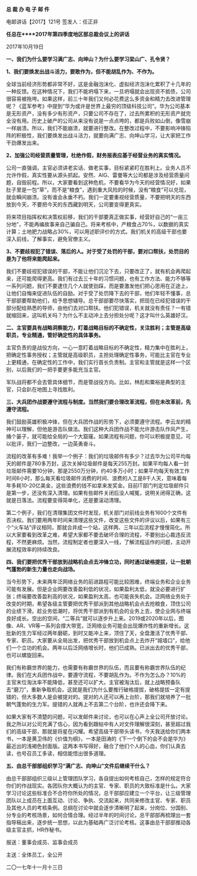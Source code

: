**总 裁 办 电 子 邮 件**

 

电邮讲话【2017】121号                         签发人：任正非

**任总在****2017年第四季度地区部总裁会议上的讲话**

2017年10月19日

**一、我们为什么要学习满广志、向坤山？为什么要学习梁山广、孔令贤？**

**1、我们要焕发出战斗活力，要敢作为，但不能胡乱作为、不作为。**

全球当前经济形势都非常不好，这是金融泡沫化、虚拟经济泡沫化累积了十几年的一种反馈。在这种情况下，我们不能坍塌下来，一旦坍塌就会出现资不抵债，公司很容易被拖垮。如果这样，前三十年我们又何必花费这么多资金和精力去改进管理呢？《蓝军参考》中提到“华为或许是世界上最穷的顶级科技公司”。华为公司基本是无形资产，没有多少有形资产，只要公司不存在了，过去所累积的无形资产就完全没有用。历史上破产的公司从来没有说是一点点垮的，都是兵败如山倒，像雪崩一样崩溃。所以，我们不能崩溃，就要进行整改。在整改过程中，不要影响冲锋陷阵的积极性，我们要焕发出战斗活力，就要向满广志、向坤山学习，让大家把工作干劲爆发出来。

**2、加强公司经营质量管理，杜绝作假，财务报表应基于经营业务的真实情况。**

公司一直强调，主官必须讲老实话、做老实事，目标紧紧盯在胜利上。业务人员不允许作假，真实性要从源头抓起。安然、AIG、雷曼等大公司都是涉及经营质量问题，自毁前程。所以，大家要看到这种危机，不要看华为今天的经营情况好，如果肚子里是一包“草”，而不是“粮食”，遇到重大风险的时候，没有“粮食”可以兑现，就会瞬间崩溃。没有谁会永垂不朽。我们一定要重视经营质量，不要把明天的东西放到今天，不要把今天的东西藏到明天，公司要变得更真实。

将来项目指挥权和决策权前移，我们的干部要真正做实事，经营好自己的“一亩三分地”，不能再编故事来自己骗自己。将来考核中，产粮食占70%，以数据的真实计算；土地肥力战略占30%，可以用述职评价的方式。我们机关的高级干部也要深入前线，了解事实，避免官僚主义。

**3、不要歧视犯了错误、落后的人。对于受了处罚的干部，要对口帮扶，处罚目的是为了他将来能爬起来。**

我们不要歧视犯错误的干部，不能让他们沉沦下去，只要改正了，就有机会再爬起来，还可能爬得更高。我们有过去三十年的习惯问题，也有工作方法、能力不够等一系列问题，我们不要逮住几个人就使劲踩，而是要激发他们把心思用在正途上，让他们自悔来促进队伍的自励。对于受了处罚降下去的干部，他们年轻不懂事，总干部部要帮助他们，给予思想辅导。总干部部要尽快落实，把现在已经犯错误的干部分配给熟悉的导师，由他们去对口帮扶。他们犯错误，机关就没有责任？一有错就缩回来，这叫机关吗？为什么不主动冲上去分担处分呢？这才叫什么英雄好汉。

 



**二、主官要具有战略洞察能力，盯着战略目标的不确定性，关注胜利；主管是高级职员，专业精通，管好确定性的具体事务。**

主官负责的是战役方向，一心一意盯着战略目标的不确定性，精力集中在胜利上，把确定性事务授权；主管就是高级职员，主担处理确定性事务，可能比主官在专业上更精通，在确定性的工作中，我们实行首长负责制。主官和主管就是这样一个区别，以后我们的一把手要更多能充当主官。

军队战将都不会去管具体细节，而是管战役方向。比如，林彪和粟裕是典型的主官，只会趴在地图上寻找胜利。

 



**三、大兵团作战要遵守流程与制度。当然我们要合理改革流程，但在未改革前，先遵守流程。**

我们鼓励英雄积极冲锋，但在大兵团作战的形势下，必须要遵守流程。李云龙的精神可以理解，但他是游击队做法。我们这种大兵团作战不能允许游击队作风产生，捅个篓子，就可能给全局的一个大窟窿。如果流程有问题，你可以积极提意见，可以批评，我们一边整改，一边英勇奋斗。

流程的改革有多难！我举一个例子：我们的垃圾邮件有多少？过去华为公司平均每天的邮件是780多万封，这次关掉垃圾邮件是每天255万封。如果平均每人看一封垃圾邮件需要10分钟，那是2550万分钟，约40多万小时；如果平均每天有效工作时间6小时，那么每天看垃圾邮件消费的时间、浪费的人工是8千人天，意味着每年多耗10-20亿美金，这些浪费的钱不如拿来发奖金。目前IT部门判定垃圾邮件只是第一步，还没有深入清理。如果有些邮件关闭后没人喊冤，说明关闭得正确，这就是日落法。流程要变得简单化，还是要滚动清理。

第二个例子，我们在清理集团文件时发现，机关部门对前线业务有1600个文件有否决权。我们要用两年时间来清理这些文件，改变这些文件的评议以后，如果有三个“火车站”评议相同，那就合并成一个站，这样两、三年以后流程才慢慢简化。所以大家要看到改革之难，希望大家都不要去破坏合理的流程，不要别出心裁违反流程，不然更麻烦。当然，流程制定者也要深入一线，了解流程运作的问题，主动开展流程效率的持续改良。

 



**四、我们要把优秀干部放到战略机会点去冲锋立功，同时通过破格提拔，让一批朝气蓬勃的新生力量也走向战场。**

当今形势下，未来两年泛网络业务的前进路程可能比较困难，终端业务和企业业务可能有发展。但是企业网要改善盈利低的状况，如果盈利太低，就没必要进行扩张；终端要改善盈利高的状况，如果盈利太高，也可能丧失机会。泛网络业务处于改变的时期，希望各级主管要把优秀干部派到其他战略机会点去抢粮食，顶住公司的业绩下滑。趁业务低潮时，将优秀干部派到有机会的业务上去，使企业网与终端良好成长。空出的空间，“二等兵”就可以逐步升上来。2019或2020年以后，图像、AR、VR等一系列会撑大带宽，泛网络业务可能会出现爆炸性的重新增长。这批新的生力军经过两年磨砺，到时又能冲上来，顶住了天，全盘激活了优秀干部、专家、职员。大家要从全局出发，把优秀干部放到机会点上去炸开“城墙口”，给他们一个立功的机会。两年以后泛网络增长时，他们已成熟。已派出去的优秀干部，也可以螺旋回来。

我们有称霸世界的能力，也需要有称霸世界的队伍，而且要有称霸世界队伍的纪律。我们在大兵团作战中，要遵守流程，不要胡乱作为。不作为怎么办？10%的主官末位淘汰率不能降低，甚至还可以扩大。主官被淘汰后，就上战略预备队去“磨刀”，重新争取机会。这就是我们为什么要推行破格提拔，破格提拔一定有提错的，但大多数人是会被提对的。提对的人还可以再上台阶，那我们就培养了一批朝气蓬勃的生力军。提错的人就再上不去第二个台阶，也许还会降下来。

如果大家有不清楚的问题，可以发邮件来讨论，也可以在心声上全公司开放讨论。我之所以对公司充满了信心，因为看到跟帖中有人对文件理解很深刻，甚至超过我们的高级干部，那就是将星在闪耀。希望高级干部带头读书，今天我送给你们两本书，一本是黄卫伟的《价值为纲》，一本是田涛的《下一个倒下的会不会是华为》最近出的浅褐色封面版。这两本书写得好，融合了他们个人的心血，你们认真去读，也号召员工多读，相信能悟出很多道理。

 



**五、由总干部部组织学习“满广志、向坤山”文件后继续干什么？**

由总干部部组织三级以上管理团队学习，各自提出如何考核自己，怎样的规定符合你们的作战现实。各团队你大概认为的主官、专家、职员的大致标准是什么。大家学习讨论这些标准合不合符你所处的情况，总干部部应建立一个平台，让三级管理团队以上成员在上面互动、讨论、争执、交流起来，共同来修改主官、专家、职员及其他人员的考核条例。总纲在讨论中就会逐步清晰明了起来，分岗位、分国别、分专业的考核场景，如何合情合理。经过半年的时间讨论，总干部部再梳理出一套指导稿出来，逐步统一思想，以此为基础再广泛讨论考核。这事由总干部部推动各级主官主抓，HR作秘书。

 





报送：董事会成员、监事会成员

主送：全体员工，全公开

二〇一七年十一月十三日